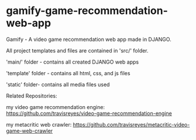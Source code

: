 # gamify-game-recommendation-web-app

Gamify - A video game recommendation web app made in DJANGO. 

All project templates and files are contained in 'src/' folder.

'main/' folder - contains all created DJANGO web apps

'template' folder - contains all html, css, and js files 

'static' folder- contains all media files used

Related Repositories:

my video game recommendation engine: https://github.com/travisreyes/video-game-recommendation-engine

my metacritic web crawler:  https://github.com/travisreyes/metacritic-video-game-web-crawler